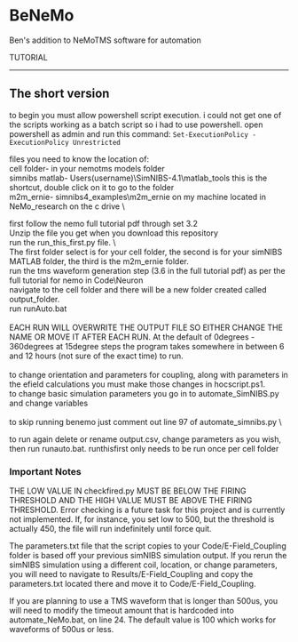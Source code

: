 # BeNeMo
Ben's addition to NeMoTMS software for automation


TUTORIAL
___________________________________________________________________
## The short version

to begin you must allow powershell script execution. i could not get one of the scripts working as a batch script so i had to use powershell. open powershell as admin and run this command: ```Set-ExecutionPolicy -ExecutionPolicy Unrestricted```

files you need to know the location of: \
cell folder- in your nemotms models folder \
simnibs matlab- Users\(username)\SimNIBS-4.1\matlab_tools     this is the shortcut, double click on it to go to the folder \
m2m_ernie- simnibs4_examples\m2m_ernie    on my machine located in NeMo_research on the c drive \

first follow the nemo full tutorial pdf through set 3.2 \
Unzip the file you get when you download this repository \
run the run_this_first.py file. \  
The first folder select is for your cell folder, the second is for your simNIBS MATLAB folder, the third is the m2m_ernie folder. \
run the tms waveform generation step (3.6 in the full tutorial pdf) as per the full tutorial for nemo in Code\Neuron \
navigate to the cell folder and there will be a new folder created called output_folder. \
run runAuto.bat \
\
EACH RUN WILL OVERWRITE THE OUTPUT FILE SO EITHER CHANGE THE NAME OR MOVE IT AFTER EACH RUN.
At the default of 0degrees - 360degrees at 15degree steps the program takes somewhere in between 6 and 12 hours (not sure of the exact time) to run. \
\
to change orientation and parameters for coupling, along with parameters in the efield calculations you must make those changes in hocscript.ps1. \
to change basic simulation parameters you go in to automate_SimNIBS.py and change variables \
 \
to skip running benemo just comment out line 97 of automate_simnibs.py \

to run again delete or rename output.csv, change parameters as you wish, then run runauto.bat. runthisfirst only needs to be run once per cell folder



### Important Notes

THE LOW VALUE IN checkfired.py MUST BE BELOW THE FIRING THRESHOLD AND THE HIGH VALUE MUST BE ABOVE THE FIRING THRESHOLD. Error checking is a future task for this project and is currently not implemented. If, for instance, you set low to 500, but the threshold is actually 450, the file will run indefinitely until force quit.

The parameters.txt file that the script copies to your Code/E-Field_Coupling folder is based off your previous simNIBS simulation output. If you rerun the simNIBS simulation using a different coil, location, or change parameters, you will need to navigate to Results/E-Field_Coupling and copy the parameters.txt located there and move it to Code/E-Field_Coupling.

If you are planning to use a TMS waveform that is longer than 500us, you will need to modify the timeout amount that is hardcoded into automate_NeMo.bat, on line 24. The default value is 100 which works for waveforms of 500us or less.
